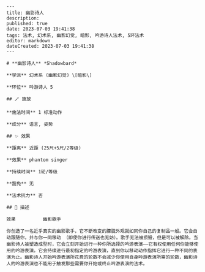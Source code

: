 
    ---
    title: 幽影诗人
    description: 
    published: true
    date: 2023-07-03 19:41:38
    tags: 法术, 幻术系, 幽影幻觉, 暗影, 吟游诗人法术, 5环法术
    editor: markdown
    dateCreated: 2023-07-03 19:41:38
    ---

    # **幽影诗人** *Shadowbard*

    **学派** 幻术系 (幽影幻觉) \[暗影\] 

    **环位** 吟游诗人 5

    ## 🪄 施放

    **施法时间** 1 标准动作

    **成分** 语言, 姿势

    ## ✨ 效果  

    **距离** 近距 (25尺+5尺/2等级) 

    **效果** phantom singer 

    **持续时间** 1轮/等级 

    **豁免** 无

    **法术抗力** 否

    ## 📖 描述

    效果          幽影歌手

    你创造了一名近乎真实的幽影歌手，它不断改变的朦胧外观就如同你自己的复制品一般。它会自动跟随你，并与你一同移动 （即使你进行传送也无妨）。歌手无法被损毁，但是可以被解除。当幽影诗人被塑造成型时，它会立刻开始进行一种你所选择的吟游表演——它有权使用任何你能够使用的吟游表演。它会持续进行最初指定的吟游表演，直到你以移动动作指挥它进行一种不同的表演为止。幽影诗人开始吟游表演所花费的轮数不会减少你使用自身吟游表演所需的轮数，幽影诗人的吟游表演也不能用于触发那些需要你开始或终止吟游表演的法术。
    